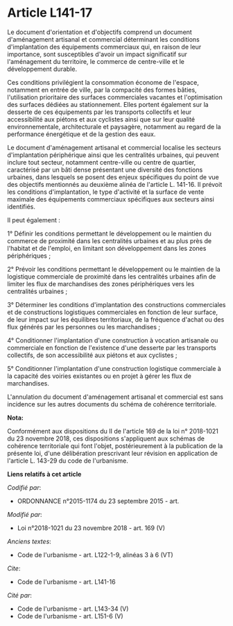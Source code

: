 # Article L141-17

Le document d'orientation et d'objectifs comprend un document d'aménagement artisanal et commercial déterminant les
conditions d'implantation des équipements commerciaux qui, en raison de leur importance, sont susceptibles d'avoir un impact
significatif sur l'aménagement du territoire, le commerce de centre-ville et le développement durable.

Ces conditions privilégient la consommation économe de l'espace, notamment en entrée de ville, par la compacité des formes
bâties, l'utilisation prioritaire des surfaces commerciales vacantes et l'optimisation des surfaces dédiées au stationnement.
Elles portent également sur la desserte de ces équipements par les transports collectifs et leur accessibilité aux piétons et
aux cyclistes ainsi que sur leur qualité environnementale, architecturale et paysagère, notamment au regard de la performance
énergétique et de la gestion des eaux.

Le document d'aménagement artisanal et commercial localise les secteurs d'implantation périphérique ainsi que les centralités
urbaines, qui peuvent inclure tout secteur, notamment centre-ville ou centre de quartier, caractérisé par un bâti dense
présentant une diversité des fonctions urbaines, dans lesquels se posent des enjeux spécifiques du point de vue des objectifs
mentionnés au deuxième alinéa de l'article L. 141-16. Il prévoit les conditions d'implantation, le type d'activité et la
surface de vente maximale des équipements commerciaux spécifiques aux secteurs ainsi identifiés.

Il peut également :

1° Définir les conditions permettant le développement ou le maintien du commerce de proximité dans les centralités urbaines
et au plus près de l'habitat et de l'emploi, en limitant son développement dans les zones périphériques ;

2° Prévoir les conditions permettant le développement ou le maintien de la logistique commerciale de proximité dans les
centralités urbaines afin de limiter les flux de marchandises des zones périphériques vers les centralités urbaines ;

3° Déterminer les conditions d'implantation des constructions commerciales et de constructions logistiques commerciales en
fonction de leur surface, de leur impact sur les équilibres territoriaux, de la fréquence d'achat ou des flux générés par les
personnes ou les marchandises ;

4° Conditionner l'implantation d'une construction à vocation artisanale ou commerciale en fonction de l'existence d'une
desserte par les transports collectifs, de son accessibilité aux piétons et aux cyclistes ;

5° Conditionner l'implantation d'une construction logistique commerciale à la capacité des voiries existantes ou en projet à
gérer les flux de marchandises.

L'annulation du document d'aménagement artisanal et commercial est sans incidence sur les autres documents du schéma de
cohérence territoriale.

**Nota:**

Conformément aux dispositions du II de l'article 169 de la loi n° 2018-1021 du 23 novembre 2018, ces dispositions
s'appliquent aux schémas de cohérence territoriale qui font l'objet, postérieurement à la publication de la présente loi,
d'une délibération prescrivant leur révision en application de l'article L. 143-29 du code de l'urbanisme.

**Liens relatifs à cet article**

_Codifié par_:

  - ORDONNANCE n°2015-1174 du 23 septembre 2015 - art.

_Modifié par_:

  - Loi n°2018-1021 du 23 novembre 2018 - art. 169 (V)

_Anciens textes_:

  - Code de l'urbanisme - art. L122-1-9, alinéas 3 à 6 (VT)

_Cite_:

  - Code de l'urbanisme - art. L141-16

_Cité par_:

  - Code de l'urbanisme - art. L143-34 (V)
  - Code de l'urbanisme - art. L151-6 (V)

